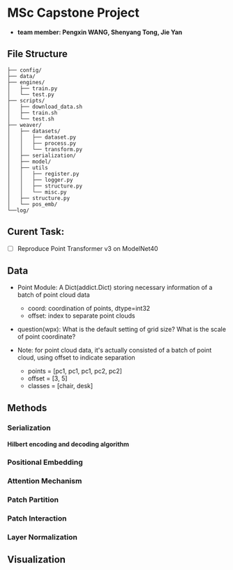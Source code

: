 # MSc Capstone Project
- **team member: Pengxin WANG, Shenyang Tong, Jie Yan**

## File Structure
```
├── config/
├── data/
├── engines/
│   ├── train.py
│   └── test.py 
├── scripts/
│   ├── download_data.sh
│   ├── train.sh
│   └── test.sh    
├── weaver/
│   ├── datasets/
│   │   ├── dataset.py
│   │   ├── process.py
│   │   └── transform.py
│   ├── serialization/
│   ├── model/
│   ├── utils
│   │   ├── register.py
│   │   ├── logger.py
│   │   ├── structure.py
│   │   └── misc.py
│   ├── structure.py
│   └── pos_emb/
└──log/
```

## Curent Task:
- [ ] Reproduce Point Transformer v3 on ModelNet40

## Data
- Point Module: A Dict(addict.Dict) storing necessary information of a batch of point cloud data 
    - coord: coordination of points, dtype=int32
    - offset: index to separate point clouds

- question(wpx): What is the default setting of grid size? What is the scale of point coordinate?

- Note: for point cloud data, it's actually consisted of a batch of point cloud, using offset to indicate separation
    - points = [pc1, pc1, pc1, pc2, pc2]
    - offset = [3, 5]
    - classes = [chair, desk]

## Methods
### Serialization
#### Hilbert encoding and decoding algorithm

### Positional Embedding

### Attention Mechanism

### Patch Partition

### Patch Interaction

### Layer Normalization

## Visualization